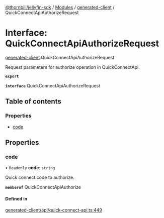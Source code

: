 [@thornbill/jellyfin-sdk](../README.md) / [Modules](../modules.md) / [generated-client](../modules/generated_client.md) / QuickConnectApiAuthorizeRequest

# Interface: QuickConnectApiAuthorizeRequest

[generated-client](../modules/generated_client.md).QuickConnectApiAuthorizeRequest

Request parameters for authorize operation in QuickConnectApi.

**`export`**

**`interface`** QuickConnectApiAuthorizeRequest

## Table of contents

### Properties

- [code](generated_client.QuickConnectApiAuthorizeRequest.md#code)

## Properties

### code

• `Readonly` **code**: `string`

Quick connect code to authorize.

**`memberof`** QuickConnectApiAuthorize

#### Defined in

[generated-client/api/quick-connect-api.ts:449](https://github.com/thornbill/jellyfin-sdk-typescript/blob/03092f3/src/generated-client/api/quick-connect-api.ts#L449)
